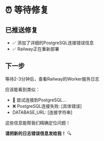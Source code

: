 # ⏰ 等待修复

## 已推送修复
- ✅ 添加了详细的PostgreSQL连接错误信息
- ✅ Railway正在重新部署

## 下一步
等待2-3分钟后，查看Railway的Worker服务日志

应该能看到类似：
- 🔗 尝试连接到PostgreSQL...
- ❌ PostgreSQL连接失败: [具体错误]
- DATABASE_URL: [连接字符串]

这些信息能帮我们精确定位问题！

**请把新的日志错误信息发给我！** 🔍
